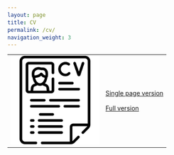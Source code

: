 ```yaml
---
layout: page
title: CV
permalink: /cv/
navigation_weight: 3
---
```


<table style="margin: 0 auto">
    <tr>
        <td>
            <img src="/assets/cv/cv.png" width="200">
        </td>
        <td>
            <a href="/assets/cv/NielsReijers-single-page.pdf">Single page version</a>
            <br>
            <br>
            <a href="/assets/cv/NielsReijers-full-version.pdf">Full version</a>
        </td>
    </tr>
</table>
